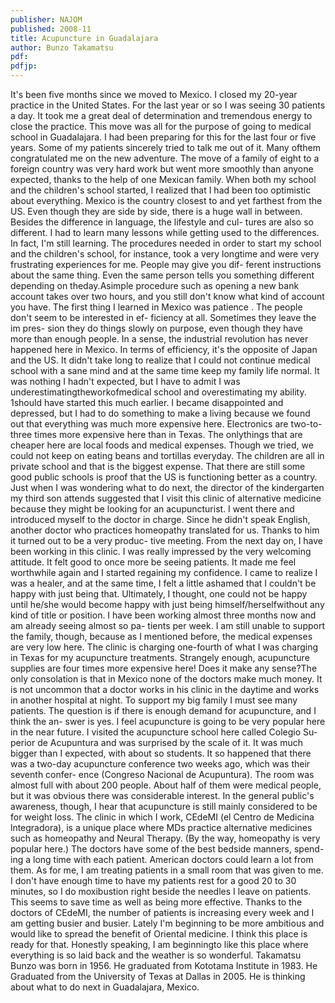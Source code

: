 ```yaml
---
publisher: NAJOM
published: 2008-11
title: Acupuncture in Guadalajara
author: Bunzo Takamatsu
pdf:
pdfjp:
---
```


It's been five months since we moved to Mexico. I closed my 20-year practice in the United States. For the last year or so I was seeing 30 patients a day. It took me a great deal of determination and tremendous energy to close the practice. <!--more-->This move was all for the purpose of going to medical school in Guadalajara. I had been preparing for this for the last four or five years. Some of my patients sincerely tried to talk me out of it. Many ofthem congratulated me on the new adventure. The move of a family of eight to a foreign country was very hard work but went more smoothly than anyone expected, thanks to the help of one Mexican family. When both my school and the children's school started, I realized that I had been too optimistic about everything. Mexico is the country closest to and yet farthest from the US. Even though they are side by side, there is a huge wall in between. Besides the difference in language, the lifestyle and cul- tures are also so different. I had to learn many lessons while getting used to the differences. In fact, I'm still learning. The procedures needed in order to start my school and the children's school, for instance, took a very longtime and were very frustrating experiences for me. People may give you dif- ferent instructions about the same thing. Even the same person tells you something different depending on theday.Asimple procedure such as opening a new bank account takes over two hours, and you still don't know what kind of account you have. The first thing I learned in Mexico was patience . The people don't seem to be interested in ef- ficiency at all. Sometimes they leave the im pres- sion they do things slowly on purpose, even though they have more than enough people. In a sense, the industrial revolution has never happened here in Mexico. In terms of efficiency, it's the opposite of Japan and the US. It didn't take long to realize that I could not continue medical school with a sane mind and at the same time keep my family life normal. It was nothing I hadn't expected, but I have to admit I was underestimatingtheworkofmedical school and overestimating my ability. 1should have started this much earlier. I became disappointed and depressed, but I had to do something to make a living because we found out that everything was much more expensive here. Electronics are two-to-three times more expensive here than in Texas. The onlythings that are cheaper here are local foods and medical expenses. Though we tried, we could not keep on eating beans and tortillas everyday. The children are all in private school and that is the biggest expense. That there are still some good public schools is proof that the US is functioning better as a country. Just when I was wondering what to do next, the director of the kindergarten my third son attends suggested that I visit this clinic of alternative medicine because they might be looking for an acupuncturist. I went there and introduced myself to the doctor in charge. Since he didn't speak English, another doctor who practices homeopathy translated for us. Thanks to him it turned out to be a very produc- tive meeting. From the next day on, I have been working in this clinic. I was really impressed by the very welcoming attitude. It felt good to once more be seeing patients. It made me feel worthwhile again and I started regaining my confidence. I came to realize I was a healer, and at the same time, I felt a little ashamed that I couldn't be happy with just being that. Ultimately, I thought, one could not be happy until he/she would become happy with just being himself/herselfwithout any kind of title or position. I have been working almost three months now and am already seeing almost so pa- tients per week. I am still unable to support the family, though, because as I mentioned before, the medical expenses are very low here. The clinic is charging one-fourth of what I was charging in Texas for my acupuncture treatments. Strangely enough, acupuncture supplies are four times more expensive here! Does it make any sense?The only consolation is that in Mexico none of the doctors make much money. It is not uncommon that a doctor works in his clinic in the daytime and works in another hospital at night. To support my big family I must see many patients. The question is if there is enough demand for acupuncture, and I think the an- swer is yes. I feel acupuncture is going to be very popular here in the near future. I visited the acupuncture school here called Colegio Su- perior de Acupuntura and was surprised by the scale of it. It was much bigger than I expected, with about so students. It so happened that there was a two-day acupuncture conference two weeks ago, which was their seventh confer- ence (Congreso Nacional de Acupuntura). The room was almost full with about 200 people. About half of them were medical people, but it was obvious there was considerable interest. In the general public's awareness, though, I hear that acupuncture is still mainly considered to be for weight loss. The clinic in which I work, CEdeMI (el Centro de Medicina lntegradora), is a unique place where MDs practice alternative medicines such as homeopathy and Neural Therapy. (By the way, homeopathy is very popular here.) The doctors have some of the best bedside manners, spend- ing a long time with each patient. American doctors could learn a lot from them. As for me, I am treating patients in a small room that was given to me. I don't have enough time to have my patients rest for a good 20 to 30 minutes, so I do moxibustion right beside the needles I leave on patients. This seems to save time as well as being more effective. Thanks to the doctors of CEdeMI, the number of patients is increasing every week and I am getting busier and busier. Lately I'm beginning to be more ambitious and would like to spread the benefit of Oriental medicine. I think this place is ready for that. Honestly speaking, I am beginningto like this place where everything is so laid back and the weather is so wonderful. Takamatsu Bunzo was born in 1956. He graduated from Kototama Institute in 1983. He Graduated from the University of Texas at Dallas in 2005. He is thinking about what to do next in Guadalajara, Mexico.
